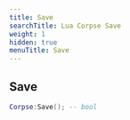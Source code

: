 ```yaml
---
title: Save
searchTitle: Lua Corpse Save
weight: 1
hidden: true
menuTitle: Save
---
```

## Save
```lua
Corpse:Save(); -- bool
```
